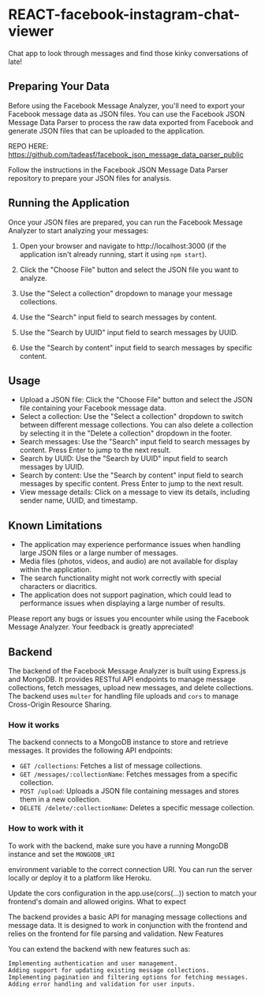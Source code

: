# REACT-facebook-instagram-chat-viewer

Chat app to look through messages and find those kinky conversations of late!

## Preparing Your Data

Before using the Facebook Message Analyzer, you'll need to export your Facebook message data as JSON files. You can use the Facebook JSON Message Data Parser to process the raw data exported from Facebook and generate JSON files that can be uploaded to the application.

REPO HERE: https://github.com/tadeasf/facebook_json_message_data_parser_public

Follow the instructions in the Facebook JSON Message Data Parser repository to prepare your JSON files for analysis.

## Running the Application

Once your JSON files are prepared, you can run the Facebook Message Analyzer to start analyzing your messages:

1. Open your browser and navigate to http://localhost:3000 (if the application isn't already running, start it using `npm start`).

2. Click the "Choose File" button and select the JSON file you want to analyze.

3. Use the "Select a collection" dropdown to manage your message collections.

4. Use the "Search" input field to search messages by content.

5. Use the "Search by UUID" input field to search messages by UUID.

6. Use the "Search by content" input field to search messages by specific content.

## Usage

- Upload a JSON file: Click the "Choose File" button and select the JSON file containing your Facebook message data.
- Select a collection: Use the "Select a collection" dropdown to switch between different message collections. You can also delete a collection by selecting it in the "Delete a collection" dropdown in the footer.
- Search messages: Use the "Search" input field to search messages by content. Press Enter to jump to the next result.
- Search by UUID: Use the "Search by UUID" input field to search messages by UUID.
- Search by content: Use the "Search by content" input field to search messages by specific content. Press Enter to jump to the next result.
- View message details: Click on a message to view its details, including sender name, UUID, and timestamp.

## Known Limitations

- The application may experience performance issues when handling large JSON files or a large number of messages.
- Media files (photos, videos, and audio) are not available for display within the application.
- The search functionality might not work correctly with special characters or diacritics.
- The application does not support pagination, which could lead to performance issues when displaying a large number of results.

Please report any bugs or issues you encounter while using the Facebook Message Analyzer. Your feedback is greatly appreciated!

## Backend

The backend of the Facebook Message Analyzer is built using Express.js and MongoDB. It provides RESTful API endpoints to manage message collections, fetch messages, upload new messages, and delete collections. The backend uses `multer` for handling file uploads and `cors` to manage Cross-Origin Resource Sharing.

### How it works

The backend connects to a MongoDB instance to store and retrieve messages. It provides the following API endpoints:

- `GET /collections`: Fetches a list of message collections.
- `GET /messages/:collectionName`: Fetches messages from a specific collection.
- `POST /upload`: Uploads a JSON file containing messages and stores them in a new collection.
- `DELETE /delete/:collectionName`: Deletes a specific message collection.

### How to work with it

To work with the backend, make sure you have a running MongoDB instance and set the ```MONGODB_URI```

 environment variable to the correct connection URI. You can run the server locally or deploy it to a platform like Heroku.

Update the cors configuration in the app.use(cors(...)) section to match your frontend's domain and allowed origins.
What to expect

The backend provides a basic API for managing message collections and message data. It is designed to work in conjunction with the frontend and relies on the frontend for file parsing and validation.
New Features

You can extend the backend with new features such as:

    Implementing authentication and user management.
    Adding support for updating existing message collections.
    Implementing pagination and filtering options for fetching messages.
    Adding error handling and validation for user inputs.
